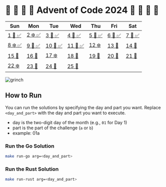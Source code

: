 # 🎁 🎄 🎅 🦌 Advent of Code 2024 🦌 🎅 🎄 🎁 

| Sun         | Mon         | Tue         | Wed         | Thu         | Fri         | Sat         |
|-------------|-------------|-------------|-------------|-------------|-------------|-------------|
| [1 🌟 ✅](https://adventofcode.com/2024/day/1) | [2 ❄️ ✅](https://adventofcode.com/2024/day/2) | [3 🎅 ✅](https://adventofcode.com/2024/day/3) | [4 🎁 ✅](https://adventofcode.com/2024/day/4) | [5 🌟 ✅](https://adventofcode.com/2024/day/5) | [6 🎄 ✅](https://adventofcode.com/2024/day/6) | [7 🔔 ✅](https://adventofcode.com/2024/day/7) |
| [8 ❄️ ✅](https://adventofcode.com/2024/day/8) | [9 🦌 ✅](https://adventofcode.com/2024/day/9) | [10 🎁 ✅](https://adventofcode.com/2024/day/10) | [11 🎅 ✅](https://adventofcode.com/2024/day/11) | [12 ❄️](https://adventofcode.com/2024/day/12) | [13 🦌](https://adventofcode.com/2024/day/13) | [14 🎄](https://adventofcode.com/2024/day/14) |
| [15 🔔](https://adventofcode.com/2024/day/15) | [16 🎁](https://adventofcode.com/2024/day/16) | [17 ❄️](https://adventofcode.com/2024/day/17) | [18 🎅](https://adventofcode.com/2024/day/18) | [19 🦌](https://adventofcode.com/2024/day/19) | [20 🎄](https://adventofcode.com/2024/day/20) | [21 🔔](https://adventofcode.com/2024/day/21) |
| [22 ❄️](https://adventofcode.com/2024/day/22) | [23 🎅](https://adventofcode.com/2024/day/23) | [24 🎄](https://adventofcode.com/2024/day/24) | [25 🎉](https://adventofcode.com/2024/day/25) |             |             |             |

![grinch](https://media.giphy.com/media/tF0SDkPwTBz8ArU9Pr/giphy.gif)

## How to Run
You can run the solutions by specifying the day and part you want. Replace `<day_and_part>` with the day and part you want to execute.
- day is the two-digit day of the month (e.g., `01` for Day 1)
- part is the part of the challenge (`a` or `b`)
- example: 01a

### Run the Go Solution
```bash
make run-go arg=<day_and_part>
```

### Run the Rust Solution
```bash
make run-rust arg=<day_and_part>
